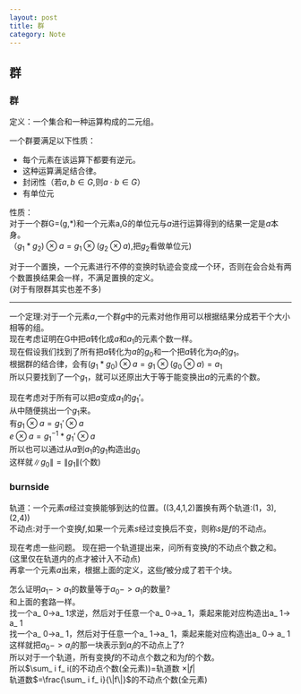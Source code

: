 ```yaml
---
layout: post
title: 群
category: Note
---
```


## 群

### 群

定义：一个集合和一种运算构成的二元组。

一个群要满足以下性质：

* 每个元素在该运算下都要有逆元。
* 这种运算满足结合律。
* 封闭性（若$a,b \in G$,则$a\cdot b\in G$）
* 有单位元

性质：  
对于一个群G=(g,*)和一个元素a,G的单位元与$a$进行运算得到的结果一定是$a$本身。  
（$g_ 1*g_ 2) \otimes a = g_ 1 \otimes (g_ 2 \otimes a)$,把$g_ 2$看做单位元)  

对于一个置换，一个元素进行不停的变换时轨迹会变成一个环，否则在会合处有两个数置换结果会一样，不满足置换的定义。  
(对于有限群其实也差不多)  

---


一个定理:对于一个元素$a$,一个群$g$中的元素对他作用可以根据结果分成若干个大小相等的组。  
现在考虑证明在G中把$a$转化成$a$和$a_ 1$的元素个数一样。  
现在假设我们找到了所有把$a$转化为$a$的$g_ 0$和一个把$a$转化为$a_ 1$的$g_ 1$。  
根据群的结合律，会有$(g_ 1 * g_ 0 ) \otimes a = g_ 1 \otimes (g_ 0 \otimes a) = a_ 1$  
所以只要找到了一个$g_ 1$，就可以还原出大于等于能变换出$a$的元素的个数。  

现在考虑对于所有可以把$a$变成$a_ 1$的$g_ 1'$。  
从中随便挑出一个$g_ 1$来。  
有$g_ 1 \otimes a=g_ 1' \otimes a$  
$e \otimes a=g_ 1 ^{-1} * g_ 1' \otimes a$  
所以也可以通过从$a$到$a_ 1$的$g_ 1$构造出$g_ 0$  
这样就$\|g_ 0\| = \|g_ 1\|$(个数)  


### burnside
轨道：一个元素$a$经过变换能够到达的位置。((3,4,1,2)置换有两个轨道:(1，3),(2,4))  
不动点:对于一个变换$f$,如果一个元素$s$经过变换后不变，则称$s$是$f$的不动点。  

现在考虑一些问题。
现在把一个轨道提出来，问所有变换$f$的不动点个数之和。(这里仅在轨道内的点才被计入不动点)  
再拿一个元素$a$出来，根据上面的定义，这些$f$被分成了若干个块。  

怎么证明$a_ 1 - > a_ 1$的数量等于$a_ 0 -> a_ 1$的数量?  
和上面的套路一样。  
找一个a_ 0->a_ 1求逆，然后对于任意一个a_ 0->a_ 1，乘起来能对应构造出a_ 1-> a_ 1  
找一个a_ 0->a_ 1，然后对于任意一个a_ 1->a_ 1，乘起来能对应构造出a_ 0-> a_ 1  
这样就把$a_ 0 ->a_ i$的那一块表示到$a_ i$的不动点上了?  
所以对于一个轨道，所有变换$f$的不动点个数之和为$f$的个数。  
所以$\sum_ i f_ i(的不动点个数(全元素))=轨道数 $\times |f|$  
轨道数$=\frac{\sum_ i f_ i}{\|f\|}$的不动点个数(全元素)  

